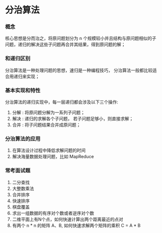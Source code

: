 # 分治算法  
### 概念  
核心思想是分而治之，将原问题划分为 n 个规模较小并且结构与原问题相似的子问题，递归的解决这些子问题再合并其结果，得到原问题的解；
### 和递归区别  
分治算法是一种处理问题的思想，速归是一种编程技巧， 分治算法一般都比较适合用递归来实现；  
### 基本实现和特性  
分治算法的递归实现中，每一层递归都会涉及以下三个操作:  
1. 分解 : 将原问题分解为一系列子问题；  
2. 解决 : 递归的求解各个子问题， 若子问题足够小，则直接求解；  
3. 合并 : 将子问题结果合并成原问题；  
### 分治算法的应用  
1. 在算法设计过程中降低求解问题的时间  
2. 解决海量数据处理问题，比如 MapReduce  
### 常考面试题  
1. 二分查找  
2. 大整数乘法   
3. 合并排序  
4. 快速排序
5. 棋盘覆盖  
6. 求出一组数据的有序对个数或者逆序对个数  
7. 二维平面上有N个点，如何快速计算出两个距离最近的点对  
8. 有两个 n * n 的矩阵 A、B, 如何快速求解两个矩阵的乘积 C = A * B  
